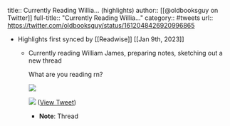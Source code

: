 title:: Currently Reading Willia... (highlights)
author:: [[@oldbooksguy on Twitter]]
full-title:: "Currently Reading Willia..."
category:: #tweets
url:: https://twitter.com/oldbooksguy/status/1612048426920996865

- Highlights first synced by [[Readwise]] [[Jan 9th, 2023]]
	- Currently reading William James, preparing notes, sketching out a new thread
	  
	  What are you reading rn? 
	  
	  ![](https://pbs.twimg.com/media/Fl8kfVtaEAEQTHs.jpg) 
	  
	  ![](https://pbs.twimg.com/media/Fl8lcY9acAEl0Ph.jpg) ([View Tweet](https://twitter.com/oldbooksguy/status/1612048426920996865))
		- **Note**: Thread